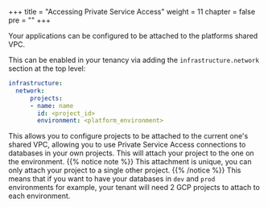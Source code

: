 +++
title = "Accessing Private Service Access"
weight = 11
chapter = false
pre = ""
+++


Your applications can be configured to be attached to the platforms shared VPC.

This can be enabled in your tenancy via adding the `infrastructure.network` section at the top level:

```yaml
infrastructure:
  network:
      projects:
      - name: name
        id: <project_id>
        environment: <platform_environment>
```
This allows you to configure projects to be attached to the current one's shared VPC, allowing you to use Private Service Access connections to databases in your own projects. This will attach your project to the one on the environment. 
{{% notice note %}}
  This attachment is unique, you can only attach your project to a single other project.
{{% /notice %}}
This means that if you want to have your databases in `dev` and `prod` environments for example, your tenant will need 2 GCP projects to attach to each environment.

